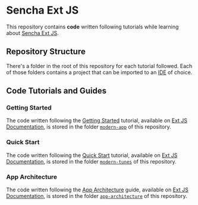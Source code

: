 # Sencha Ext JS

This repository contains **code** written following tutorials while learning about [Sencha Ext JS](https://www.sencha.com/).

## Repository Structure

There's a folder in the root of this repository for each tutorial followed. Each of those folders contains a project that can be imported to an [IDE](https://en.wikipedia.org/wiki/Integrated_development_environment) of choice.

## Code Tutorials and Guides

### Getting Started

The code written following the [Getting Started](https://docs.sencha.com/extjs/7.1.0/guides/getting_started/getting_started_with_npm.html) tutorial, available on [Ext JS Documentation](https://docs.sencha.com/extjs/latest/index.html), is stored in the folder [`modern-app`](./modern-app) of this repository.

### Quick Start

The code written following the [Quick Start](https://docs.sencha.com/extjs/7.3.0/guides/tutorials/quick_start/What_You_Will_Be_Coding.html) tutorial, available on [Ext JS Documentation](https://docs.sencha.com/extjs/latest/index.html), is stored in the folder [`modern-tunes`](./modern-tunes) of this repository.

### App Architecture

The code written following the [App Architecture](https://docs.sencha.com/extjs/7.3.0/guides/application_architecture/application_architecture.html) guide, available on [Ext JS Documentation](https://docs.sencha.com/extjs/latest/index.html), is stored in the folder [`app-architecture`](./app-architecture) of this repository.
